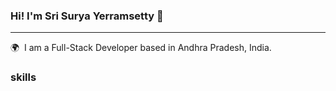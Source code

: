 ### Hi! I'm Sri Surya Yerramsetty 👋
***

🌍  I am a Full-Stack Developer based in Andhra Pradesh, India.
<br/>

### skills
